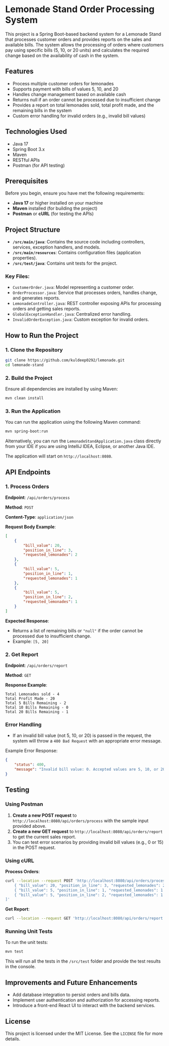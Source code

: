 
# Lemonade Stand Order Processing System

This project is a Spring Boot-based backend system for a Lemonade Stand that processes customer orders and provides reports on the sales and available bills. The system allows the processing of orders where customers pay using specific bills (5, 10, or 20 units) and calculates the required change based on the availability of cash in the system.

## Features

- Process multiple customer orders for lemonades
- Supports payment with bills of values 5, 10, and 20
- Handles change management based on available cash
- Returns null if an order cannot be processed due to insufficient change
- Provides a report on total lemonades sold, total profit made, and the remaining bills in the system
- Custom error handling for invalid orders (e.g., invalid bill values)
  
## Technologies Used

- Java 17
- Spring Boot 3.x
- Maven
- RESTful APIs
- Postman (for API testing)
  
## Prerequisites

Before you begin, ensure you have met the following requirements:

- **Java 17** or higher installed on your machine
- **Maven** installed (for building the project)
- **Postman** or **cURL** (for testing the APIs)
  
## Project Structure

- **`/src/main/java`**: Contains the source code including controllers, services, exception handlers, and models.
- **`/src/main/resources`**: Contains configuration files (application properties).
- **`/src/test/java`**: Contains unit tests for the project.

### Key Files:

- `CustomerOrder.java`: Model representing a customer order.
- `OrderProcessor.java`: Service that processes orders, handles change, and generates reports.
- `LemonadeController.java`: REST controller exposing APIs for processing orders and getting sales reports.
- `GlobalExceptionHandler.java`: Centralized error handling.
- `InvalidOrderException.java`: Custom exception for invalid orders.

## How to Run the Project

### 1. Clone the Repository

```bash
git clone https://github.com/kuldeep0292/lemonade.git
cd lemonade-stand
```

### 2. Build the Project

Ensure all dependencies are installed by using Maven:

```bash
mvn clean install
```

### 3. Run the Application

You can run the application using the following Maven command:

```bash
mvn spring-boot:run
```

Alternatively, you can run the `LemonadeStandApplication.java` class directly from your IDE if you are using IntelliJ IDEA, Eclipse, or another Java IDE.

The application will start on `http://localhost:8080`.

## API Endpoints

### 1. Process Orders

**Endpoint**: `/api/orders/process`

**Method**: `POST`

**Content-Type**: `application/json`

**Request Body Example**:

```json
[
    {
        "bill_value": 20,
        "position_in_line": 3,
        "requested_lemonades": 2
    },
    {
        "bill_value": 5,
        "position_in_line": 1,
        "requested_lemonades": 1
    },
    {
        "bill_value": 5,
        "position_in_line": 2,
        "requested_lemonades": 1
    }
]
```

**Expected Response**:
- Returns a list of remaining bills or `"null"` if the order cannot be processed due to insufficient change.
- Example: `[5, 20]`

### 2. Get Report

**Endpoint**: `/api/orders/report`

**Method**: `GET`

**Response Example**:
```
Total Lemonades sold - 4
Total Profit Made - 20
Total 5 Bills Remaining - 2
Total 10 Bills Remaining - 0
Total 20 Bills Remaining - 1
```

### Error Handling

- If an invalid bill value (not 5, 10, or 20) is passed in the request, the system will throw a `400 Bad Request` with an appropriate error message.

Example Error Response:
```json
{
    "status": 400,
    "message": "Invalid bill value: 0. Accepted values are 5, 10, or 20."
}
```

## Testing

### Using Postman

1. **Create a new POST request** to `http://localhost:8080/api/orders/process` with the sample input provided above.
2. **Create a new GET request** to `http://localhost:8080/api/orders/report` to get the current sales report.
3. You can test error scenarios by providing invalid bill values (e.g., 0 or 15) in the POST request.

### Using cURL

**Process Orders**:

```bash
curl --location --request POST 'http://localhost:8080/api/orders/process' --header 'Content-Type: application/json' --data-raw '[
    { "bill_value": 20, "position_in_line": 3, "requested_lemonades": 2 },
    { "bill_value": 5, "position_in_line": 1, "requested_lemonades": 1 },
    { "bill_value": 5, "position_in_line": 2, "requested_lemonades": 1 }
]'
```

**Get Report**:

```bash
curl --location --request GET 'http://localhost:8080/api/orders/report'
```

### Running Unit Tests

To run the unit tests:

```bash
mvn test
```

This will run all the tests in the `/src/test` folder and provide the test results in the console.

## Improvements and Future Enhancements

- Add database integration to persist orders and bills data.
- Implement user authentication and authorization for accessing reports.
- Introduce a front-end React UI to interact with the backend services.

## License

This project is licensed under the MIT License. See the `LICENSE` file for more details.
